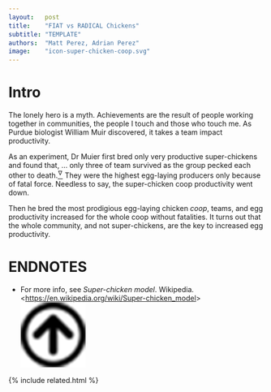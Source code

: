 ```yaml
---
layout:   post
title:    "FIAT vs RADICAL Chickens"
subtitle: "TEMPLATE"
authors:  "Matt Perez, Adrian Perez"
image:    "icon-super-chicken-coop.svg"
---
```


<div style="display:none;">
 <p>The lonely hero is a myth. Achievements are the result of people working together in communities, the people I touch and those who touch me.</p>
</div>

<h1>Intro</h1>
 <p>The lonely hero is a myth. Achievements are the result of people working together in communities, the people I touch and those who touch me. As Purdue biologist William Muir discovered, it takes a team impact productivity.</p>
 <p>As an experiment, Dr Muier first bred only very productive super-chickens and found that, <span class="_quotespan">&hellip; only three of team survived as the group pecked each other to death.</span><a href="#en01"><sup id="bm01">&hairsp;&nabla;&hairsp;</sup></a> They were the highest egg-laying producers only because of fatal force. Needless to say, the super-chicken coop productivity went down.</p>
 <p>Then he bred the most prodigious egg-laying chicken <em>coop</em>, teams, and egg productivity increased for the whole coop without fatalities. It turns out that the whole community, and not super-chickens, are the key to increased egg productivity.</p>

<h1 class="_section">ENDNOTES</h1>
 <ul>
  <li id="en01">
   <p class="_list-item">
    For more info, see <em>Super-chicken model</em>. Wikipedia.
    <<a href="https://en.wikipedia.org/wiki/Super-chicken_model" target="_blank">https://en.wikipedia.org/wiki/Super-chicken_model</a>>
    <a class="_uparrow" href="#bm01"><img src="/assets/img/arrow-up-icon.png"></a>
   </p>
  </li>
 </ul>

{% include related.html %}
